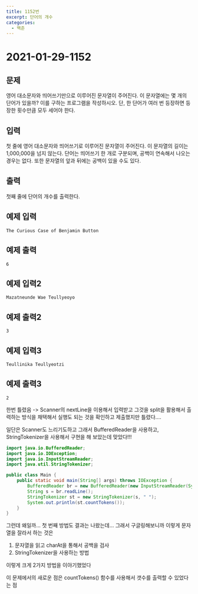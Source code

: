 ```yaml
---
title: 1152번
excerpt: 단어의 개수
categories:
  - 백준
---
```


# 2021-01-29-1152

## 문제

영어 대소문자와 띄어쓰기만으로 이루어진 문자열이 주어진다. 이 문자열에는 몇 개의 단어가 있을까? 이를 구하는 프로그램을 작성하시오. 단, 한 단어가 여러 번 등장하면 등장한 횟수만큼 모두 세어야 한다.

## 입력

첫 줄에 영어 대소문자와 띄어쓰기로 이루어진 문자열이 주어진다. 이 문자열의 길이는 1,000,000을 넘지 않는다. 단어는 띄어쓰기 한 개로 구분되며, 공백이 연속해서 나오는 경우는 없다. 또한 문자열의 앞과 뒤에는 공백이 있을 수도 있다.

## 출력

첫째 줄에 단어의 개수를 출력한다.

## 예제 입력

```text
The Curious Case of Benjamin Button
```

## 예제 출력

```text
6
```

## 예제 입력2

```text
Mazatneunde Wae Teullyeoyo
```

## 예제 출력2

```text
3
```

## 예제 입력3

```text
Teullinika Teullyeotzi
```

## 예제 출력3

```text
2
```

한번 틀렸음 -&gt; Scanner의 nextLine을 이용해서 입력받고 그것을 split을 활용해서 출력하는 방식을 채택해서 실행도 되는 것을 확인하고 제출했지만 틀렸다....

일단은 Scanner도 느리기도하고 그래서 BufferedReader을 사용하고, StringTokenizer을 사용해서 구현을 해 보았는데 맞았다!!!

```java
import java.io.BufferedReader;
import java.io.IOException;
import java.io.InputStreamReader;
import java.util.StringTokenizer;

public class Main {
    public static void main(String[] args) throws IOException {
        BufferedReader br = new BufferedReader(new InputStreamReader(System.in));
        String s = br.readLine();
        StringTokenizer st = new StringTokenizer(s, " ");
        System.out.println(st.countTokens());
    }
}
```

그런데 왜일까... 첫 번째 방법도 결과는 나왔는데... 그래서 구글링해보니까 이렇게 문자열을 잘라서 하는 것은

1. 문자열을 읽고 charAt을 통해서 공백을 검사
2. StringTokenizer을 사용하는 방법

이렇게 크게 2가지 방법을 이야기했었다

이 문제에서의 새로운 점은 countTokens\(\) 함수를 사용해서 갯수를 출력할 수 있었다는 점


